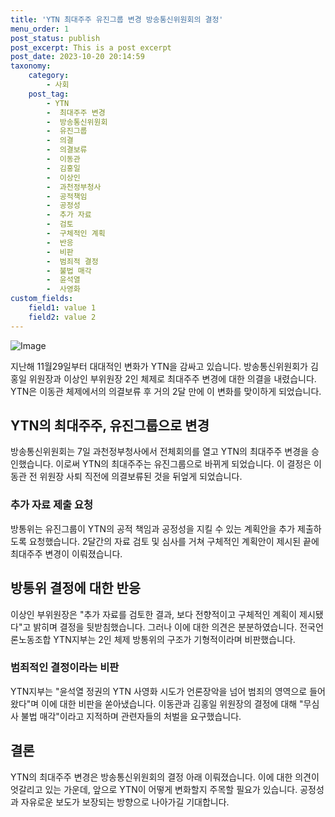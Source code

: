 ```yaml
---
title: 'YTN 최대주주 유진그룹 변경 방송통신위원회의 결정'
menu_order: 1
post_status: publish
post_excerpt: This is a post excerpt
post_date: 2023-10-20 20:14:59
taxonomy:
    category:
        - 사회
    post_tag:
        - YTN
        -  최대주주 변경
        -  방송통신위원회
        -  유진그룹
        -  의결
        -  의결보류
        -  이동관
        -  김홍일
        -  이상인
        -  과천정부청사
        -  공적책임
        -  공정성
        -  추가 자료
        -  검토
        -  구체적인 계획
        -  반응
        -  비판
        -  범죄적 결정
        -  불법 매각
        -  윤석열
        -  사영화
custom_fields:
    field1: value 1
    field2: value 2
---
```


![Image](https://imgnews.pstatic.net/image/006/2024/02/07/0000122233_001_20240207104902887.jpg?type=w647)


지난해 11월29일부터 대대적인 변화가 YTN을 감싸고 있습니다. 방송통신위원회가 김홍일 위원장과 이상인 부위원장 2인 체제로 최대주주 변경에 대한 의결을 내렸습니다. YTN은 이동관 체제에서의 의결보류 후 거의 2달 만에 이 변화를 맞이하게 되었습니다.

## YTN의 최대주주, 유진그룹으로 변경
방송통신위원회는 7일 과천정부청사에서 전체회의를 열고 YTN의 최대주주 변경을 승인했습니다. 이로써 YTN의 최대주주는 유진그룹으로 바뀌게 되었습니다. 이 결정은 이동관 전 위원장 사퇴 직전에 의결보류된 것을 뒤엎게 되었습니다.

### 추가 자료 제출 요청
방통위는 유진그룹이 YTN의 공적 책임과 공정성을 지킬 수 있는 계획안을 추가 제출하도록 요청했습니다. 2달간의 자료 검토 및 심사를 거쳐 구체적인 계획안이 제시된 끝에 최대주주 변경이 이뤄졌습니다.

## 방통위 결정에 대한 반응
이상인 부위원장은 "추가 자료를 검토한 결과, 보다 전향적이고 구체적인 계획이 제시됐다"고 밝히며 결정을 뒷받침했습니다. 그러나 이에 대한 의견은 분분하였습니다. 전국언론노동조합 YTN지부는 2인 체제 방통위의 구조가 기형적이라며 비판했습니다.

### 범죄적인 결정이라는 비판
YTN지부는 "윤석열 정권의 YTN 사영화 시도가 언론장악을 넘어 범죄의 영역으로 들어왔다"며 이에 대한 비판을 쏟아냈습니다. 이동관과 김홍일 위원장의 결정에 대해 "무심사 불법 매각"이라고 지적하며 관련자들의 처벌을 요구했습니다.

## 결론
YTN의 최대주주 변경은 방송통신위원회의 결정 아래 이뤄졌습니다. 이에 대한 의견이 엇갈리고 있는 가운데, 앞으로 YTN이 어떻게 변화할지 주목할 필요가 있습니다. 공정성과 자유로운 보도가 보장되는 방향으로 나아가길 기대합니다.
